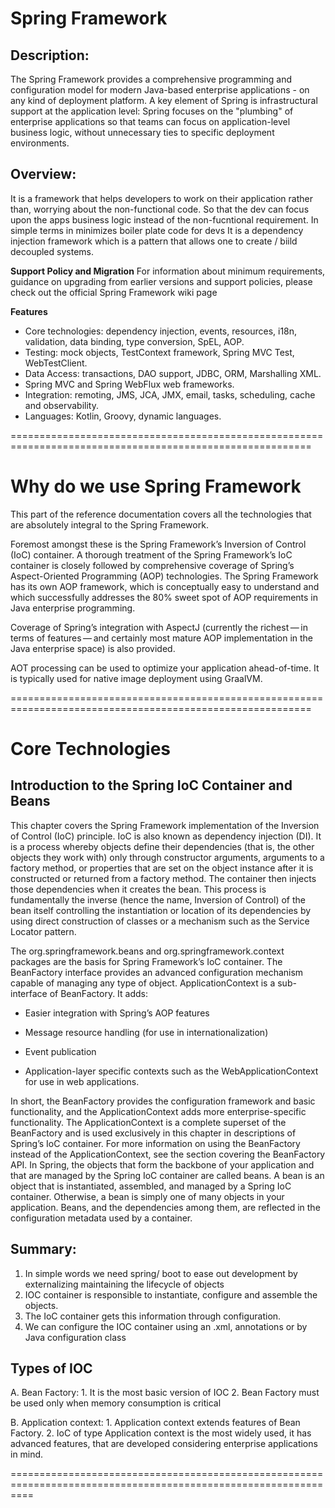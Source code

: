 # Spring Framework

## Description:
The Spring Framework provides a comprehensive programming and configuration model for modern Java-based enterprise applications - on any kind of deployment platform.
A key element of Spring is infrastructural support at the application level: Spring focuses on the "plumbing" of enterprise applications so that teams can focus on application-level business logic, without unnecessary ties to specific deployment environments.

## Overview:
It is a framework that helps developers to work on their application rather than, worrying about the non-functional code.
So that the dev can focus upon the apps business logic instead of the non-fucntional requirement. 
In simple terms in minimizes boiler plate code for devs
It is a dependency injection framework which  is a pattern that allows one to create / biild decoupled systems. 

**Support Policy and Migration**
For information about minimum requirements, guidance on upgrading from earlier versions and support policies, please check out the official Spring Framework wiki page

**Features**
* Core technologies: dependency injection, events, resources, i18n, validation, data binding, type conversion, SpEL, AOP.
* Testing: mock objects, TestContext framework, Spring MVC Test, WebTestClient.
* Data Access: transactions, DAO support, JDBC, ORM, Marshalling XML.
* Spring MVC and Spring WebFlux web frameworks.
* Integration: remoting, JMS, JCA, JMX, email, tasks, scheduling, cache and observability.
* Languages: Kotlin, Groovy, dynamic languages.

==========================================================================================================

# Why do we use Spring Framework

This part of the reference documentation covers all the technologies that are absolutely integral to the Spring Framework.

Foremost amongst these is the Spring Framework’s Inversion of Control (IoC) container. A thorough treatment of the Spring Framework’s IoC container is closely followed by comprehensive coverage of Spring’s Aspect-Oriented Programming (AOP) technologies. The Spring Framework has its own AOP framework, which is conceptually easy to understand and which successfully addresses the 80% sweet spot of AOP requirements in Java enterprise programming.

Coverage of Spring’s integration with AspectJ (currently the richest — in terms of features — and certainly most mature AOP implementation in the Java enterprise space) is also provided.

AOT processing can be used to optimize your application ahead-of-time. It is typically used for native image deployment using GraalVM.

==========================================================================================================

# Core Technologies

## Introduction to the Spring IoC Container and Beans

This chapter covers the Spring Framework implementation of the Inversion of Control (IoC) principle. IoC is also known as dependency injection (DI). It is a process whereby objects define their dependencies (that is, the other objects they work with) only through constructor arguments, arguments to a factory method, or properties that are set on the object instance after it is constructed or returned from a factory method. The container then injects those dependencies when it creates the bean. This process is fundamentally the inverse (hence the name, Inversion of Control) of the bean itself controlling the instantiation or location of its dependencies by using direct construction of classes or a mechanism such as the Service Locator pattern.

The org.springframework.beans and org.springframework.context packages are the basis for Spring Framework’s IoC container. The BeanFactory interface provides an advanced configuration mechanism capable of managing any type of object. ApplicationContext is a sub-interface of BeanFactory. It adds:

* Easier integration with Spring’s AOP features

* Message resource handling (for use in internationalization)
 
* Event publication
 
* Application-layer specific contexts such as the WebApplicationContext for use in web applications.

In short, the BeanFactory provides the configuration framework and basic functionality, and the ApplicationContext adds more enterprise-specific functionality. The ApplicationContext is a complete superset of the BeanFactory and is used exclusively in this chapter in descriptions of Spring’s IoC container. For more information on using the BeanFactory instead of the ApplicationContext, see the section covering the BeanFactory API.
In Spring, the objects that form the backbone of your application and that are managed by the Spring IoC container are called beans. A bean is an object that is instantiated, assembled, and managed by a Spring IoC container. Otherwise, a bean is simply one of many objects in your application. Beans, and the dependencies among them, are reflected in the configuration metadata used by a container.

## Summary:
1. In simple words we need spring/ boot to ease out development by externalizing maintaining the lifecycle of objects 
2. IOC container is responsible to instantiate, configure and assemble the objects. 
3. The IoC container gets this information through configuration.
4. We can configure the IOC container using an .xml, annotations or by Java configuration class


## Types of IOC
A. Bean Factory:
    1. It is the most basic version of IOC
    2. Bean Factory must be used only when memory consumption is critical

B. Application context:
    1. Application context extends features of Bean Factory.
    2. IoC of type Application context is the most widely used, it has advanced features, that are developed considering enterprise applications in mind.

================================================================================================================

